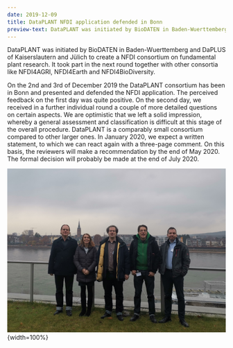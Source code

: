 ```yaml
---
date: 2019-12-09
title: DataPLANT NFDI application defended in Bonn
preview-text: DataPLANT was initiated by BioDATEN in Baden-Wuerttemberg and DaPLUS of  Kaiserslautern and Jülich to create a NFDI consortium on fundamental plant  research. It took part in the next round together with other consortia like  NFDI4AGRI, NFDI4Earth and NFDI4BioDiversity. On the 2nd and 3rd of December 2019 the DataPLANT consortium has been in Bonn and presented and defended the NFDI application. The perceived feedback on the first day was quite positive. On the second day, we received in a ...
---
```


DataPLANT was initiated by BioDATEN in Baden-Wuerttemberg and DaPLUS of  Kaiserslautern and Jülich to create a NFDI consortium on fundamental plant  research. It took part in the next round together with other consortia like  NFDI4AGRI, NFDI4Earth and NFDI4BioDiversity.

On the 2nd and 3rd of December 2019 the DataPLANT consortium has been in Bonn and presented and defended the NFDI application. The perceived feedback on the first day was quite positive. On the second day, we received in a further individual round a couple of more detailed questions on certain aspects. We are optimistic that we left a solid impression, whereby a general assessment and classification is difficult at this stage of the overall procedure. DataPLANT is a comparably small consortium compared to other larger ones. In January 2020, we expect a written statement, to which we can react again with a three-page comment. On this basis, the reviewers will make a recommendation by the end of May 2020. The formal decision will probably be made at the end of July 2020. 

![DataPLANT team in Bonn](/src/assets/images/news/2019-12-09.jpg "DataPLANT team in Bonn"){width=100%}